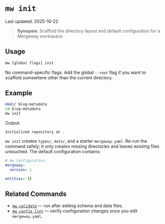 # `mw init`

Last updated: 2025-10-22

> **Synopsis:** Scaffold the directory layout and default configuration for a Mergeway workspace.

## Usage

```bash
mw [global flags] init
```

No command-specific flags. Add the global `--root` flag if you want to scaffold somewhere other than the current directory.

## Example

```bash
mkdir blog-metadata
cd blog-metadata
mw init
```

Output:

```
Initialized repository at .
```

`mw init` creates `types/`, `data/`, and a starter `mergeway.yaml`. Re-run the command safely; it only creates missing directories and leaves existing files untouched.
The default configuration contains:

```yaml
# mw configuration
mergeway:
  version: 1

entities: {}
```

## Related Commands

- [`mw validate`](validate.md) — run after adding schema and data files.
- [`mw config lint`](config-lint.md) — verify configuration changes once you edit `mergeway.yaml`.
